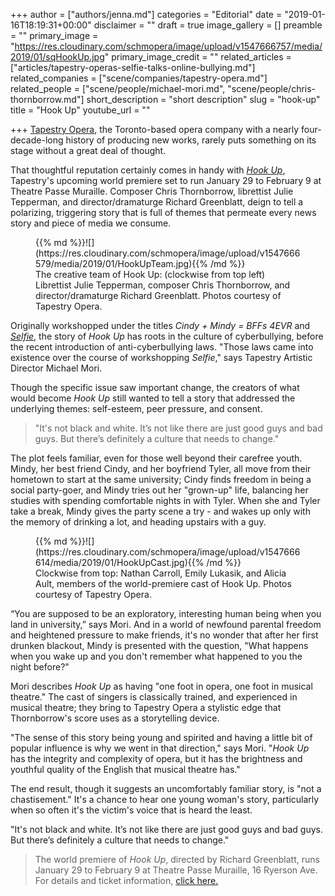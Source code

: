 +++
author = ["authors/jenna.md"]
categories = "Editorial"
date = "2019-01-16T18:19:31+00:00"
disclaimer = ""
draft = true
image_gallery = []
preamble = ""
primary_image = "https://res.cloudinary.com/schmopera/image/upload/v1547666757/media/2019/01/sqHookUp.jpg"
primary_image_credit = ""
related_articles = ["articles/tapestry-operas-selfie-talks-online-bullying.md"]
related_companies = ["scene/companies/tapestry-opera.md"]
related_people = ["scene/people/michael-mori.md", "scene/people/chris-thornborrow.md"]
short_description = "short description"
slug = "hook-up"
title = "Hook Up"
youtube_url = ""

+++
[Tapestry Opera](/scene/companies/tapestry-opera/), the Toronto-based opera company with a nearly four-decade-long history of producing new works, rarely puts something on its stage without a great deal of thought.

That thoughtful reputation certainly comes in handy with [_Hook Up_](https://tapestryopera.com/hook-up/), Tapestry's upcoming world premiere set to run January 29 to February 9 at Theatre Passe Muraille. Composer Chris Thornborrow, librettist Julie Tepperman, and director/dramaturge Richard Greenblatt, deign to tell a polarizing, triggering story that is full of themes that permeate every news story and piece of media we consume. 

<figure data-type="image"> {{% md %}}![](https://res.cloudinary.com/schmopera/image/upload/v1547666579/media/2019/01/HookUpTeam.jpg){{% /md %}}

<figcaption>The creative team of Hook Up: (clockwise from top left) Librettist Julie Tepperman, composer Chris Thornborrow, and director/dramaturge Richard Greenblatt. Photos courtesy of Tapestry Opera. </figcaption>

</figure>

Originally workshopped under the titles _Cindy + Mindy = BFFs 4EVR_ and [_Selfie_](/tapestry-operas-selfie-talks-online-bullying/), the story of _Hook Up_ has roots in the culture of cyberbullying, before the recent introduction of anti-cyberbullying laws. "Those laws came into existence over the course of workshopping _Selfie_," says Tapestry Artistic Director Michael Mori. 

Though the specific issue saw important change, the creators of what would become _Hook Up_ still wanted to tell a story that addressed the underlying themes: self-esteem, peer pressure, and consent.

>"It's not black and white. It’s not like there are just good guys and bad guys. But there’s definitely a culture that needs to change."

The plot feels familiar, even for those well beyond their carefree youth. Mindy, her best friend Cindy, and her boyfriend Tyler, all move from their hometown to start at the same university; Cindy finds freedom in being a social party-goer, and Mindy tries out her "grown-up" life, balancing her studies with spending comfortable nights in with Tyler. When she and Tyler take a break, Mindy gives the party scene a try - and wakes up only with the memory of drinking a lot, and heading upstairs with a guy.

<figure data-type="image"> {{% md %}}![](https://res.cloudinary.com/schmopera/image/upload/v1547666614/media/2019/01/HookUpCast.jpg){{% /md %}}

<figcaption>Clockwise from top: Nathan Carroll, Emily Lukasik, and Alicia Ault, members of the world-premiere cast of Hook Up. Photos courtesy of Tapestry Opera.</figcaption>

</figure>

“You are supposed to be an exploratory, interesting human being when you land in university,” says Mori. And in a world of newfound parental freedom and heightened pressure to make friends, it's no wonder that after her first drunken blackout, Mindy is presented with the question, "What happens when you wake up and you don't remember what happened to you the night before?"

Mori describes _Hook Up_ as having "one foot in opera, one foot in musical theatre." The cast of singers is classically trained, and experienced in musical theatre; they bring to Tapestry Opera a stylistic edge that Thornborrow's score uses as a storytelling device.

"The sense of this story being young and spirited and having a little bit of popular influence is why we went in that direction," says Mori. "_Hook Up_ has the integrity and complexity of opera, but it has the brightness and youthful quality of the English that musical theatre has."

The end result, though it suggests an uncomfortably familiar story, is "not a chastisement." It's a chance to hear one young woman's story, particularly when so often it's the victim's voice that is heard the least.

"It's not black and white. It’s not like there are just good guys and bad guys. But there’s definitely a culture that needs to change."

>The world premiere of _Hook Up_, directed by Richard Greenblatt, runs January 29 to February 9 at Theatre Passe Muraille, 16 Ryerson Ave. For details and ticket information, [click here.](https://tapestryopera.com/hook-up/)